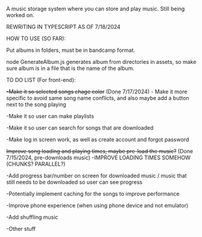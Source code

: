 A music storage system where you can store and play music. Still being worked on.

REWRITING IN TYPESCRIPT AS OF 7/18/2024

HOW TO USE (SO FAR):

Put albums in folders, must be in bandcamp format.

node GenerateAlbum.js generates album from directories in assets, so make sure album is in a file that is the name of the album.


TO DO LIST (For front-end):

~~-Make it so selected songs chage color~~ (Done 7/17/2024)
    - Make it more specific to avoid same song name conflicts, and also maybe add a button next to the song playing

-Make it so user can make playlists

-Make it so user can search for songs that are downloaded

-Make log in screen work, as well as create account and forgot password

~~Improve song loading and playing times, maybe pre-load the music?~~ (Done 7/15/2024, pre-downloads music) 
    -IMPROVE LOADING TIMES SOMEHOW (CHUNKS? PARALLEL?)

-Add progress bar/number on screen for downloaded music / music that still needs to be downloaded so user can see progress

-Potentially implement caching for the songs to improve performance

-Improve phone experience (when using phone device and not emulator)

-Add shuffling music

-Other stuff
